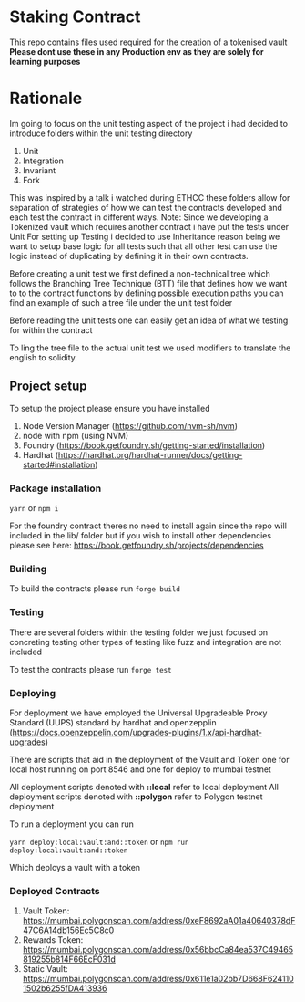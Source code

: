 # Staking Contract

This repo contains files used required for the creation of a tokenised vault **Please dont use these in any Production env as they are solely for learning purposes**

# Rationale

Im going to focus on the unit testing aspect of the project i had decided to introduce folders within the unit testing directory

1. Unit
2. Integration
3. Invariant
4. Fork

This was inspired by a talk i watched during ETHCC these folders allow for separation of strategies of how we can test the contracts developed and each test the contract in different ways.
Note: Since we developing a Tokenized vault which requires another contract i have put the tests under Unit
For setting up Testing i decided to use Inheritance reason being we want to setup base logic for all tests such that all other test can use the logic instead of duplicating by defining it in their own contracts.

Before creating a unit test we first defined a non-technical tree which follows the Branching Tree Technique (BTT) file that defines how we want to to the contract functions by defining possible execution paths you can find an example of such a tree file under the unit test folder

Before reading the unit tests one can easily get an idea of what we testing for within the contract

To ling the tree file to the actual unit test we used modifiers to translate the english to solidity.

## Project setup

To setup the project please ensure you have installed

1. Node Version Manager (https://github.com/nvm-sh/nvm)
2. node with npm (using NVM)
3. Foundry (https://book.getfoundry.sh/getting-started/installation)
4. Hardhat (https://hardhat.org/hardhat-runner/docs/getting-started#installation)

### Package installation

`yarn` or `npm i`

For the foundry contract theres no need to install again since the repo will included in the lib/ folder but if you wish to install other dependencies please see here:
https://book.getfoundry.sh/projects/dependencies

### Building

To build the contracts please run
`forge build`

### Testing

There are several folders within the testing folder we just focused on concreting testing other types of testing like fuzz and integration are not included

To test the contracts please run
`forge test`

### Deploying

For deployment we have employed the Universal Upgradeable Proxy Standard (UUPS) standard by hardhat and openzepplin (https://docs.openzeppelin.com/upgrades-plugins/1.x/api-hardhat-upgrades)

There are scripts that aid in the deployment of the Vault and Token one for local host running on port 8546 and one for deploy to mumbai testnet

All deployment scripts denoted with **::local** refer to local deployment
All deployment scripts denoted with **::polygon** refer to Polygon testnet deployment

To run a deployment you can run

`yarn deploy:local:vault:and::token` or `npm run deploy:local:vault:and::token`

Which deploys a vault with a token

### Deployed Contracts

1. Vault Token: https://mumbai.polygonscan.com/address/0xeF8692aA01a40640378dF47C6A14db156Ec5C8c0
2. Rewards Token: https://mumbai.polygonscan.com/address/0x56bbcCa84ea537C49465819255b814F66EcF031d
3. Static Vault: https://mumbai.polygonscan.com/address/0x611e1a02bb7D668F6241101502b6255fDA413936
